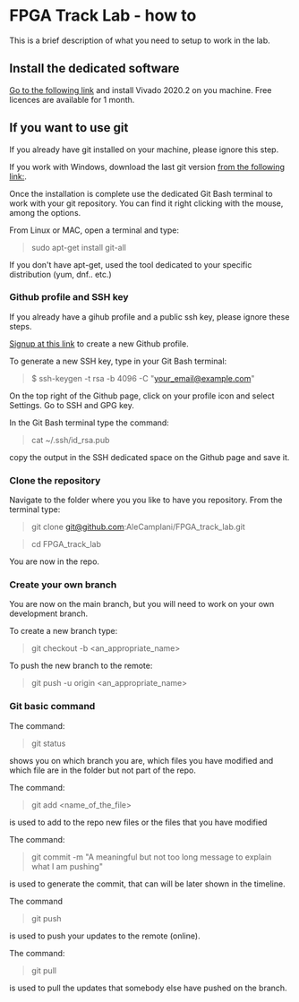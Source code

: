 # FPGA Track Lab - how to

This is a brief description of what you need to setup to work in the lab.

## Install the dedicated software

[Go to the following link](https://www.xilinx.com/support/download/index.html/content/xilinx/en/downloadNav/vivado-design-tools/2020-2.html) and install Vivado 2020.2 on you machine.
Free licences are available for 1 month.

## If you want to use git

If you already have git installed on your machine, please ignore this step.

If you work with Windows, download the last git version [from the following link:](https://git-scm.com/downloads).

Once the installation is complete use the dedicated Git Bash terminal to work with your git repository.
You can find it right clicking with the mouse, among the options.

From Linux or MAC, open a terminal and type: 
  > sudo apt-get install git-all

If you don't have apt-get, used the tool dedicated to your specific distribution (yum, dnf.. etc.)

### Github profile and SSH key
If you already have a gihub profile and a public ssh key, please ignore these steps.

[Signup at this link](https://github.com/) to create a new Github profile.

To generate a new SSH key, type in your Git Bash terminal:
  > $ ssh-keygen -t rsa -b 4096 -C "your_email@example.com"

On the top right of the Github page, click on your profile icon and select Settings. Go to SSH and GPG key.

In the Git Bash terminal type the command:
  > cat ~/.ssh/id_rsa.pub
 
copy the output in the SSH dedicated space on the Github page and save it.

### Clone the repository
Navigate to the folder where you you like to have you repository.
From the terminal type:
  > git clone git@github.com:AleCamplani/FPGA_track_lab.git
 
  > cd FPGA_track_lab

You are now in the repo.

### Create your own branch
You are now on the main branch, but you will need to work on your own development branch.

To create a new branch type:
  > git checkout -b <an_appropriate_name>

To push the new branch to the remote:
  > git push -u origin <an_appropriate_name>

### Git basic command
The command:
  > git status

shows you on which branch you are, which files you have modified and which file are in the folder but not part of the repo.

The command:
  > git add <name_of_the_file>

is used to add to the repo new files or the files that you have modified

The command:
  > git commit -m "A meaningful but not too long message to explain what I am pushing"

is used to generate the commit, that can will be later shown in the timeline.

The command
  > git push

is used to push your updates to the remote (online).

The command:
> git pull 

is used to pull the updates that somebody else have pushed on the branch.

